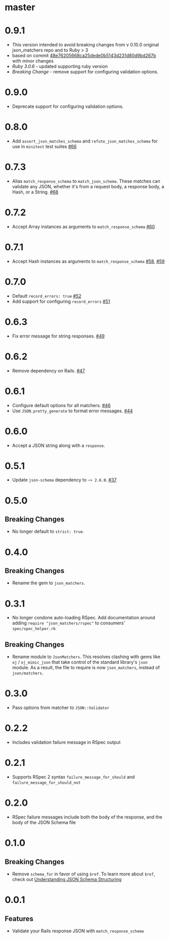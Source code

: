 master
======

0.9.1
=====

* This version intended to avoid breaking changes from v 0.10.0 original json_matchers repo and to Ruby > 3
* based on commit [48e76205668ca25dede0b5143d231d80d9bd267b] with minor changes
* *Ruby 3.0.6* - updated supporting ruby version
* *Breaking Change* - remove support for configuring validation options.

[48e76205668ca25dede0b5143d231d80d9bd267b]: https://github.com/thoughtbot/json_matchers/commit/48e76205668ca25dede0b5143d231d80d9bd267b

0.9.0
=====

* Deprecate support for configuring validation options.

0.8.0
=====

* Add `assert_json_matches_schema` and `refute_json_matches_schema` for
  use in `minitest` test suites [#66]

[#66]: https://github.com/thoughtbot/json_matchers/pull/66

0.7.3
=====

* Alias `match_response_schema` to `match_json_schema`. These matches can
  validate any JSON, whether it's from a request body, a response body, a Hash,
  or a String. [#68]

[#68]: https://github.com/thoughtbot/json_matchers/pull/68

0.7.2
=====

* Accept Array instances as arguments to `match_response_schema` [#60]

[#60]: https://github.com/thoughtbot/json_matchers/issues/60

0.7.1
=====

* Accept Hash instances as arguments to `match_response_schema` [#58], [#59]

[#58]: https://github.com/thoughtbot/json_matchers/pull/58
[#59]: https://github.com/thoughtbot/json_matchers/pull/59

0.7.0
=====

* Default `record_errors: true` [#52]
* Add support for configuring `record_errors` [#51]

[#52]: https://github.com/thoughtbot/json_matchers/pull/52
[#51]: https://github.com/thoughtbot/json_matchers/pull/51

0.6.3
=====

* Fix error message for string responses. [#49]

[#49]: https://github.com/thoughtbot/json_matchers/pull/49

0.6.2
=====

* Remove dependency on Rails. [#47]

[#47]: https://github.com/thoughtbot/json_matchers/pull/47

0.6.1
=====

* Configure default options for all matchers. [#46]
* Use `JSON.pretty_generate` to format error messages. [#44]

[#46]: https://github.com/thoughtbot/json_matchers/pull/46
[#44]: https://github.com/thoughtbot/json_matchers/pull/44

0.6.0
=====

* Accept a JSON string along with a `response`.

[#43]: https://github.com/thoughtbot/json_matchers/pull/43

0.5.1
=====

* Update `json-schema` dependency to `~> 2.6.0`. [#37]

[#37]: https://github.com/thoughtbot/json_matchers/pull/37

0.5.0
=====

Breaking Changes
----------------

* No longer default to `strict: true`.

0.4.0
=====

Breaking Changes
----------------

* Rename the gem to `json_matchers`.

0.3.1
=====

* No longer condone auto-loading RSpec. Add documentation around adding `require
  "json_matchers/rspec"` to consumers' `spec/spec_helper.rb`

Breaking Changes
----------------

* Rename module to `JsonMatchers`. This resolves clashing with
  gems like `oj` / `oj_mimic_json` that take control of the standard library's
  `json` module. As a result, the file to require is now `json_matchers`,
  instead of `json/matchers`.

0.3.0
=====

* Pass options from matcher to `JSON::Validator`

0.2.2
=====

* Includes validation failure message in RSpec output

0.2.1
=====

* Supports RSpec 2 syntax `failure_message_for_should` and
  `failure_message_for_should_not`

0.2.0
=====

* RSpec failure messages include both the body of the response, and the body of
  the JSON Schema file

0.1.0
=====

Breaking Changes
----------------

* Remove `schema_for` in favor of using `$ref`. To learn more about `$ref`,
  check out [Understanding JSON Schema Structuring](http://spacetelescope.github.io/understanding-json-schema/structuring.html)

0.0.1
=====

Features
--------

* Validate your Rails response JSON with `match_response_schema`
